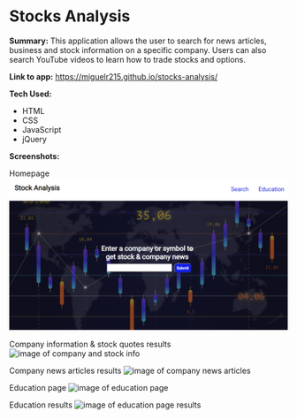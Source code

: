 # Stocks Analysis
**Summary:**  This application allows the user to search for news articles, business and stock information on a specific company.  Users can also search YouTube videos to learn how to trade stocks and options.

**Link to app:**  https://miguelr215.github.io/stocks-analysis/

**Tech Used:** 
- HTML
- CSS
- JavaScript
- jQuery

**Screenshots:**

Homepage
![image of stocks analysis homepage](https://github.com/miguelr215/stocks-analysis/blob/master/screenshots/homepage.PNG)

Company information & stock quotes results
![image of company and stock info](https://github.com/miguelr215/stocks-analysis/blob/master/screenshots/company%20info.PNG)

Company news articles results
![image of company news articles](https://github.com/miguelr215/stocks-analysis/blob/master/screenshots/company%20news.png)

Education page
![image of education page](https://github.com/miguelr215/stocks-analysis/blob/master/education-page2.PNG)

Education results
![image of education page results](https://github.com/miguelr215/stocks-analysis/blob/master/screenshots/education%20results.PNG)
